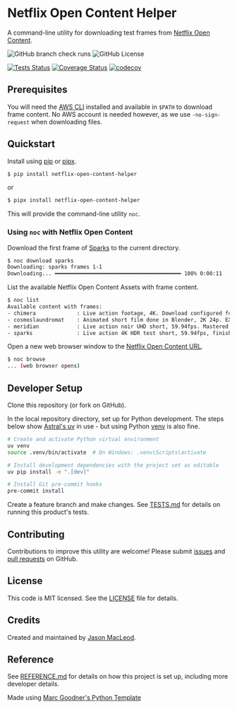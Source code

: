 # Netflix Open Content Helper

A command-line utility for downloading test frames from [Netflix Open Content](https://opencontent.netflix.com).

![GitHub branch check runs](https://img.shields.io/github/check-runs/jdmacleod/netflix-open-content-helper/main)
![GitHub License](https://img.shields.io/github/license/jdmacleod/netflix-open-content-helper)

[![Tests Status](./tests/reports/junit/tests-badge.svg?dummy=8484744)](./tests/reports/junit/report.html)
[![Coverage Status](./tests/reports/coverage/coverage-badge.svg?dummy=8484744)](./tests/reports/coverage/index.html)
[![codecov](https://codecov.io/gh/jdmacleod/netflix-open-content-helper/branch/main/graph/badge.svg)](https://codecov.io/gh/jdmacleod/netflix-open-content-helper)

## Prerequisites

You will need the [AWS CLI](https://docs.aws.amazon.com/cli/latest/userguide/cli-chap-getting-started.html) installed and available in `$PATH` to download frame content. No AWS account is needed however, as we use `-no-sign-request` when downloading files.

## Quickstart

Install using [pip](https://pypi.org/project/pip/) or [pipx](https://pipx.pypa.io/stable/).

```bash
$ pip install netflix-open-content-helper
```

or

```bash
$ pipx install netflix-open-content-helper
```

This will provide the command-line utility `noc`.

### Using `noc` with Netflix Open Content

Download the first frame of [Sparks](https://opencontent.netflix.com/#h.d0oh6u8prqhe) to the current directory.

```bash
$ noc download sparks
Downloading: sparks frames 1-1
Downloading... ━━━━━━━━━━━━━━━━━━━━━━━━━━━━━━━━━━━━━━━━ 100% 0:00:11
```

List the available Netflix Open Content Assets with frame content.

```bash
$ noc list
Available content with frames:
- chimera             : Live action footage, 4K. Download configured for the 23.98fps frame rate version. TIFF files.
- cosmoslaundromat    : Animated short film done in Blender, 2K 24p. EXR files.
- meridian            : Live action noir UHD short, 59.94fps. Mastered in Dolby Vision HDR. TIFF files.
- sparks              : Live action 4K HDR test short, 59.94fps, finished at 4000 nits. ACES EXR files.
```

Open a new web browser window to the [Netflix Open Content URL](https://opencontent.netflix.com).

```bash
$ noc browse
... (web browser opens)
```

## Developer Setup

Clone this repository (or fork on GitHub).

In the local repository directory, set up for Python development. The steps below show [Astral's uv](https://docs.astral.sh/uv/) in use - but using Python [venv](https://docs.python.org/3/library/venv.html) is also fine.

```bash
# Create and activate Python virtual environment
uv venv
source .venv/bin/activate  # On Windows: .venv\Scripts\activate

# Install development dependencies with the project set as editable
uv pip install -e ".[dev]"

# Install Git pre-commit hooks
pre-commit install
```

Create a feature branch and make changes. See [TESTS.md](./TESTS.md) for details on running this product's tests.

## Contributing

Contributions to improve this utility are welcome! Please submit [issues](https://github.com/jdmacleod/netflix-open-content-helper/issues) and [pull requests](https://github.com/jdmacleod/netflix-open-content-helper/pulls) on GitHub.

## License

This code is MIT licensed. See the [LICENSE](LICENSE) file for details.

## Credits

Created and maintained by [Jason MacLeod](https://github.com/jdmacleod).

## Reference

See [REFERENCE.md](./REFERENCE.md) for details on how this project is set up, including more developer details.

Made using [Marc Goodner's Python Template](https://github.com/robotdad/python-template)
